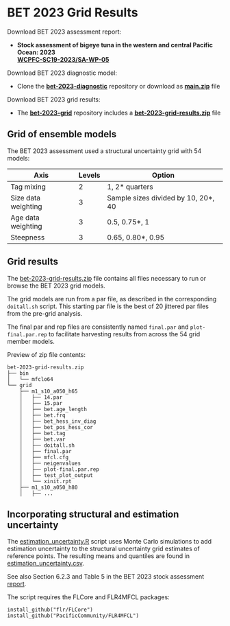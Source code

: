 # BET 2023 Grid Results

Download BET 2023 assessment report:

- **Stock assessment of bigeye tuna in the western and central Pacific Ocean: 2023**\
  **[WCPFC-SC19-2023/SA-WP-05](https://meetings.wcpfc.int/node/19353)**

Download BET 2023 diagnostic model:

- Clone the **[bet-2023-diagnostic](https://github.com/PacificCommunity/ofp-sam-bet-2023-diagnostic)** repository or download as **[main.zip](https://github.com/PacificCommunity/ofp-sam-bet-2023-diagnostic/archive/refs/heads/main.zip)** file

Download BET 2023 grid results:

- The **[bet-2023-grid](https://github.com/PacificCommunity/ofp-sam-bet-2023-grid)** repository includes a **[bet-2023-grid-results.zip](https://github.com/PacificCommunity/ofp-sam-bet-2023-grid/releases/download/file/bet-2023-grid-results.zip)** file

## Grid of ensemble models

The BET 2023 assessment used a structural uncertainty grid with 54 models:

Axis                | Levels | Option
------------------- | ------ | -----------------------------------
Tag mixing          |      2 | 1, 2* quarters
Size data weighting |      3 | Sample sizes divided by 10, 20*, 40
Age data weighting  |      3 | 0.5, 0.75*, 1
Steepness           |      3 | 0.65, 0.80*, 0.95

## Grid results

The [bet-2023-grid-results.zip](https://github.com/PacificCommunity/ofp-sam-bet-2023-grid/releases/download/file/bet-2023-grid-results.zip) file contains all files necessary to run or browse the BET 2023 grid models.

The grid models are run from a par file, as described in the corresponding `doitall.sh` script. This starting par file is the best of 20 jittered par files from the pre-grid analysis.

The final par and rep files are consistently named `final.par` and `plot-final.par.rep` to facilitate harvesting results from across the 54 grid member models.

Preview of zip file contents:

```
bet-2023-grid-results.zip
├── bin
│   └── mfclo64
└── grid
    ├── m1_s10_a050_h65
    │   ├── 14.par
    │   ├── 15.par
    │   ├── bet.age_length
    │   ├── bet.frq
    │   ├── bet_hess_inv_diag
    │   ├── bet_pos_hess_cor
    │   ├── bet.tag
    │   ├── bet.var
    │   ├── doitall.sh
    │   ├── final.par
    │   ├── mfcl.cfg
    │   ├── neigenvalues
    │   ├── plot-final.par.rep
    │   ├── test_plot_output
    │   └── xinit.rpt
    ├── m1_s10_a050_h80
    │   ├── ...
```

## Incorporating structural and estimation uncertainty

The [estimation_uncertainty.R](notes/estimation_uncertainty.R) script uses Monte Carlo simulations to add estimation uncertainty to the structural uncertainty grid estimates of reference points. The resulting means and quantiles are found in [estimation_uncertainty.csv](notes/estimation_uncertainty.csv).

See also Section 6.2.3 and Table 5 in the BET 2023 stock assessment [report](https://meetings.wcpfc.int/node/19353).

The script requires the FLCore and FLR4MFCL packages:

```
install_github("flr/FLCore")
install_github("PacificCommunity/FLR4MFCL")
```
